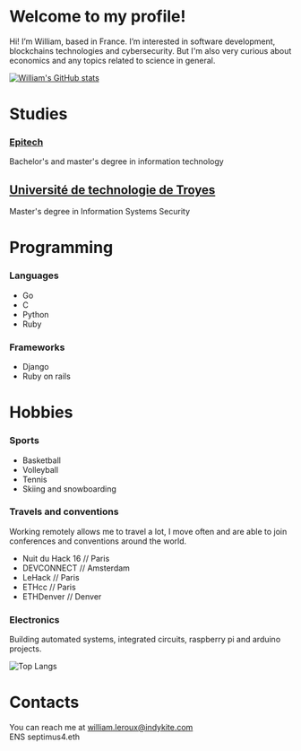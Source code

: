 # Welcome to my profile!
Hi! I’m William, based in France.
I’m interested in software development, blockchains technologies and cybersecurity.
But I'm also very curious about economics and any topics related to science in general.

[![William's GitHub stats](https://github-readme-stats-eight-woad-93.vercel.app/api?username=Septimus4&show=reviews,prs_merged_percentage&show_icons=true&theme=tokyonight&include_all_commits=true&rank_icon=github)](https://github.com/anuraghazra/github-readme-stats)

# Studies
### [Epitech](https://www.epitech.eu/en/)
Bachelor's and master's degree in information technology

## [Université de technologie de Troyes](https://www.utt.fr)
Master's degree in Information Systems Security

# Programming
### Languages
- Go
- C
- Python
- Ruby

### Frameworks
- Django
- Ruby on rails

# Hobbies
### Sports
- Basketball
- Volleyball
- Tennis
- Skiing and snowboarding

### Travels and conventions
Working remotely allows me to travel a lot, I move often and are able to join conferences and conventions around the world.

- Nuit du Hack 16 // Paris
- DEVCONNECT // Amsterdam
- LeHack // Paris
- ETHcc // Paris
- ETHDenver // Denver

### Electronics
Building automated systems, integrated circuits, raspberry pi and arduino projects.

![Top Langs](https://github-readme-stats-eight-woad-93.vercel.app/api/top-langs/?username=Septimus4&layout=compact&theme=tokyonight&custom_title=Personal%20Repositories%20)

# Contacts
You can reach me at william.leroux@indykite.com  
ENS septimus4.eth
